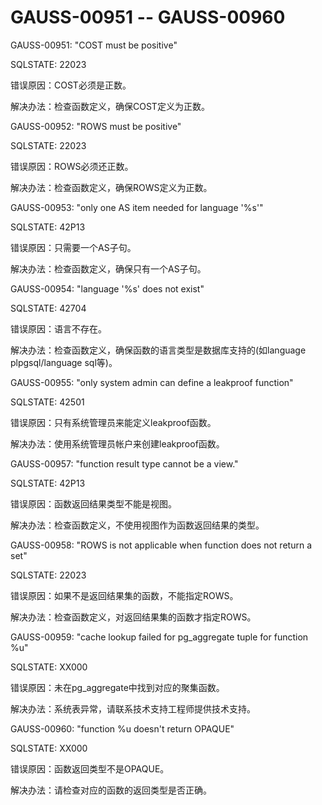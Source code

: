 # GAUSS-00951 -- GAUSS-00960<a name="ZH-CN_TOPIC_0302073067"></a>

GAUSS-00951: "COST must be positive"

SQLSTATE: 22023

错误原因：COST必须是正数。

解决办法：检查函数定义，确保COST定义为正数。

GAUSS-00952: "ROWS must be positive"

SQLSTATE: 22023

错误原因：ROWS必须还正数。

解决办法：检查函数定义，确保ROWS定义为正数。

GAUSS-00953: "only one AS item needed for language '%s'"

SQLSTATE: 42P13

错误原因：只需要一个AS子句。

解决办法：检查函数定义，确保只有一个AS子句。

GAUSS-00954: "language '%s' does not exist"

SQLSTATE: 42704

错误原因：语言不存在。

解决办法：检查函数定义，确保函数的语言类型是数据库支持的\(如language plpgsql/language sql等\)。

GAUSS-00955: "only system admin can define a leakproof function"

SQLSTATE: 42501

错误原因：只有系统管理员来能定义leakproof函数。

解决办法：使用系统管理员帐户来创建leakproof函数。

GAUSS-00957: "function result type cannot be a view."

SQLSTATE: 42P13

错误原因：函数返回结果类型不能是视图。

解决办法：检查函数定义，不使用视图作为函数返回结果的类型。

GAUSS-00958: "ROWS is not applicable when function does not return a set"

SQLSTATE: 22023

错误原因：如果不是返回结果集的函数，不能指定ROWS。

解决办法：检查函数定义，对返回结果集的函数才指定ROWS。

GAUSS-00959: "cache lookup failed for pg\_aggregate tuple for function %u"

SQLSTATE: XX000

错误原因：未在pg\_aggregate中找到对应的聚集函数。

解决办法：系统表异常，请联系技术支持工程师提供技术支持。

GAUSS-00960: "function %u doesn't return OPAQUE"

SQLSTATE: XX000

错误原因：函数返回类型不是OPAQUE。

解决办法：请检查对应的函数的返回类型是否正确。

